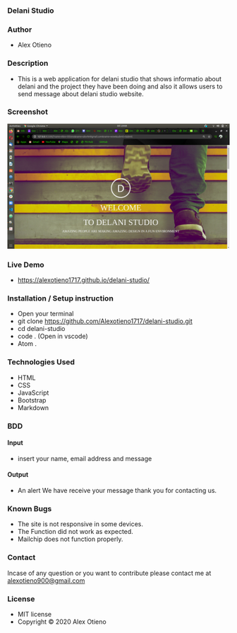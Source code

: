 ### Delani Studio

### Author
* Alex Otieno

### Description
* This is a web application for delani studio that shows informatio about delani and the project they have been doing and also it allows users to send message about delani studio website.

### Screenshot
<img src="assets/Screenshot.png">

### Live Demo
* https://alexotieno1717.github.io/delani-studio/

### Installation / Setup instruction
* Open your terminal
* git clone https://github.com/Alexotieno1717/delani-studio.git
* cd delani-studio
* code . (Open in vscode)
* Atom .

### Technologies Used
* HTML
* CSS
* JavaScript
* Bootstrap
* Markdown

### BDD
#### Input
* insert your name, email address and message

#### Output
* An alert We have receive your message thank you for contacting us.

### Known Bugs
* The site is not responsive in some devices.
* The Function did not work as expected.
* Mailchip does not function properly.

### Contact
Incase of any question or you want to contribute please contact me at alexotieno900@gmail.com

### License
* MIT license
* Copyright &copy; 2020 Alex Otieno